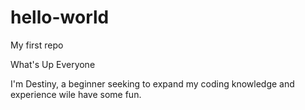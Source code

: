 # hello-world
My first repo

What's Up Everyone

I'm Destiny, a beginner seeking to expand my coding knowledge and experience wile have some fun. 
